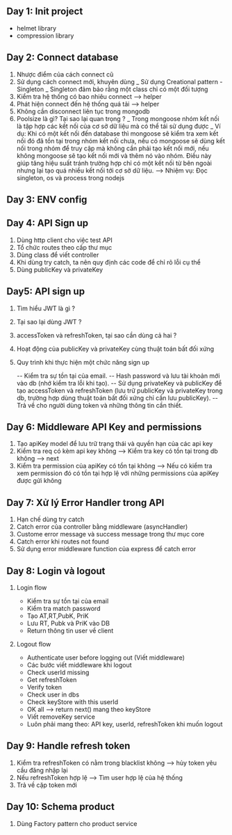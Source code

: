 ## Day 1: Init project

- helmet library
- compression library

## Day 2: Connect database

1. Nhược điểm của cách connect cũ
2. Sử dụng cách connect mới, khuyên dùng
   \_ Sử dụng Creational pattern - Singleton
   \_ Singleton đảm bảo rằng một class chỉ có một đối tượng
3. Kiểm tra hệ thống có bao nhiêu connect --> helper
4. Phát hiện connect đến hệ thống quá tải --> helper
5. Không cần disconnect liên tục trong mongodb
6. Poolsize là gì? Tại sao lại quan trọng ?
   \_ Trong mongoose nhóm kết nối là tập hợp các kết nối của cơ sở dữ liệu mà có thể tái sử dụng được
   \_ Ví dụ: Khi có một kết nối đến database thì mongoose sẽ kiểm tra xem kết nối đó đã tồn tại trong nhóm kết nối chưa, nếu có mongoose sẽ dùng kết nối trong nhóm để truy cập mà không cần phải tạo kết nối mới, nếu không mongoose sẽ tạo kết nối mới và thêm nó vào nhóm. Điều này giúp tăng hiệu suất tránh trường hợp chỉ có một kết nối từ bên ngoài nhưng lại tạo quá nhiều kết nối tới cơ sở dữ liệu.
   --> Nhiệm vụ: Đọc singleton, os và process trong nodejs

## Day 3: ENV config

## Day 4: API Sign up

1. Dùng http client cho việc test API
2. Tổ chức routes theo cấp thư mục
3. Dùng class để viết controller
4. Khi dùng try catch, ta nên quy định các code để chỉ rõ lỗi cụ thể
5. Dùng publicKey và privateKey

## Day5: API sign up

1. Tìm hiểu JWT là gì ?
2. Tại sao lại dùng JWT ?
3. accessToken và refreshToken, tại sao cần dùng cả hai ?
4. Hoạt động của publicKey và privateKey cùng thuật toán bất đối xứng
5. Quy trình khi thực hiện một chức năng sign up

   -- Kiểm tra sự tồn tại của email.
   -- Hash password và lưu tài khoản mới vào db (nhớ kiểm tra lỗi khi tạo).
   -- Sử dụng privateKey và publicKey để tạo accessToken và refreshToken (lưu trữ publicKey và privateKey trong db, trường hợp dùng thuật toán bất đối xứng chỉ cần lưu publicKey).
   -- Trả về cho người dùng token và những thông tin cần thiết.

## Day 6: Middleware API Key and permissions

1. Tạo apiKey model để lưu trữ trạng thái và quyền hạn của các api key
2. Kiểm tra req có kèm api key không --> Kiểm tra key có tồn tại trong db không --> next
3. Kiểm tra permission của apiKey có tồn tại không --> Nếu có kiểm tra xem permission đó có tồn tại hợp lệ với những permissions của apiKey được gửi không

## Day 7: Xử lý Error Handler trong API

1. Hạn chế dùng try catch
2. Catch error của controller bằng middleware (asyncHandler)
3. Custome error message và success message trong thư mục core
4. Catch error khi routes not found
5. Sử dụng error middleware function của express để catch error

## Day 8: Login và logout

1. Login flow

   - Kiểm tra sự tồn tại của email
   - Kiểm tra match password
   - Tạo AT,RT,PubK, PriK
   - Lưu RT, Pubk và PriK vào DB
   - Return thông tin user về client

2. Logout flow
   - Authenticate user before logging out (Viết middleware)
   - Các bước viết middleware khi logout
   * Check userId missing
   * Get refreshToken
   * Verify token
   * Check user in dbs
   * Check keyStore with this userId
   * OK all --> return next() mang theo keyStore
   - Viết removeKey service
   - Luôn phải mang theo: API key, userId, refreshToken khi muốn logout

## Day 9: Handle refresh token

1.  Kiểm tra refreshToken có nằm trong blacklist không --> hủy token yêu cầu đăng nhập lại
2.  Nếu refreshToken hợp lệ --> Tìm user hợp lệ của hệ thống
3.  Trả về cặp token mới

## Day 10: Schema product

1. Dùng Factory pattern cho product service
